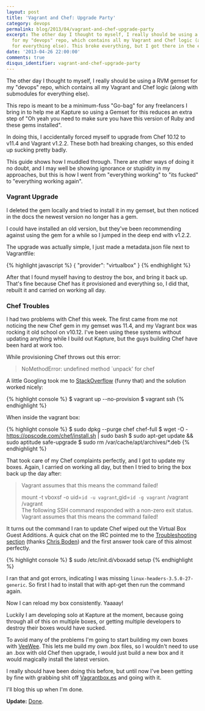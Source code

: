 ```yaml
---
layout: post
title: 'Vagrant and Chef: Upgrade Party'
category: devops
permalink: blog/2013/04/vagrant-and-chef-upgrade-party
excerpt: The other day I thought to myself, I really should be using a RVM gemset
  for my "devops" repo, which contains all my Vagrant and Chef logic (along with submodules
  for everything else). This broke everything, but I got there in the end.
date: '2013-04-26 22:00:00'
comments: true
disqus_identifier: vagrant-and-chef-upgrade-party
---
```


The other day I thought to myself, I really should be using a RVM gemset for my "devops" repo, which contains all my Vagrant and Chef logic (along with submodules for everything else). 

This repo is meant to be a minimum-fuss "Go-bag" for any freelancers I bring in to help me at Kapture so using a Gemset for this reduces an extra step of "Oh yeah you need to make sure you have this version of Ruby and these gems installed".

In doing this, I accidentally forced myself to upgrade from Chef 10.12 to v11.4 and Vagrant v1.2.2. These both had breaking changes, so this ended up sucking pretty badly. 

This guide shows how I muddled through. There are other ways of doing it no doubt, and I may well be showing ignorance or stupidity in my approaches, but this is how I went from "everything working" to "its fucked" to "everything working again".

### Vagrant Upgrade

I deleted the gem locally and tried to install it in my gemset, but then noticed in the docs the newest version no longer has a gem.

I could have installed an old version, but they've been recommending against using the gem for a while so I jumped in the deep end with v1.2.2.

The upgrade was actually simple, I just made a metadata.json file next to Vagrantfile:

{% highlight javascript %}
{
    "provider": "virtualbox"
}
{% endhighlight %}

After that I found myself having to destroy the box, and bring it back up. That's fine because Chef has it provisioned and everything so, I did that, rebuilt it and carried on working all day.
    
### Chef Troubles

I had two problems with Chef this week. The first came from me not noticing the new Chef gem in my gemset was 11.4, and my Vagrant box was rocking it old school on v10.12. I've been using these systems without updating anything while I build out Kapture, but the guys building Chef have been hard at work too.

While provisioning Chef throws out this error:

> NoMethodError: undefined method `unpack' for chef

A little Googling took me to [StackOverflow](http://stackoverflow.com/questions/11325479/how-to-control-the-version-of-chef-that-vagrant-uses-to-provision-vms) (funny that) and the solution worked nicely:

{% highlight console %}
$ vagrant up --no-provision 
$ vagrant ssh
{% endhighlight %}

When inside the vagrant box:

{% highlight console %}
$ sudo dpkg --purge chef chef-full
$ wget -O - https://opscode.com/chef/install.sh | sudo bash
$ sudo apt-get update && sudo aptitude safe-upgrade
$ sudo rm /var/cache/apt/archives/*.deb
{% endhighlight %}

That took care of my Chef complaints perfectly, and I got to update my boxes. Again, I carried on working all day, but then I tried to bring the box back up the day after:

> Vagrant assumes that this means the command failed!  
> 
> mount -t vboxsf -o uid=`id -u vagrant`,gid=`id -g vagrant` /vagrant /vagrant  
> The following SSH command responded with a non-zero exit status.  
> Vagrant assumes that this means the command failed!
    
It turns out the command I ran to update Chef wiped out the Virtual Box Guest Additions. A quick chat on the IRC pointed me to the [Troubleshooting section](http://docs-v1.vagrantup.com/v1/docs/troubleshooting.html) (thanks [Chris Boden](https://twitter.com/boden_c)) and the first answer took care of this almost perfectly.

{% highlight console %}
$ sudo /etc/init.d/vboxadd setup
{% endhighlight %}

I ran that and got errors, indicating I was missing `linux-headers-3.5.0-27-generic`. So first I had to install that with apt-get then run the command again.

Now I can reload my box consistently. Yaaaay!

Luckily I am developing solo at Kapture at the moment, because going through all of this on multiple boxes, or getting multiple developers to destroy their boxes would have sucked. 

To avoid many of the problems I'm going to start building my own boxes with [VeeWee](https://github.com/jedi4ever/veewee). This lets me build my own .box files, so I wouldn't need to use an .box with old Chef then upgrade, I would just build a new box and it would magically install the latest version.

I really should have been doing this before, but until now I've been getting by fine with grabbing shit off [Vagrantbox.es](http://www.vagrantbox.es/) and going with it.

I'll blog this up when I'm done.

**Update:** [Done](/blog/2013/05/build-your-own-vagrant-boxes-with-veewee).